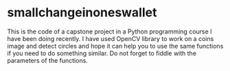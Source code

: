 # smallchangeinoneswallet
This is the code of a capstone project in a Python programming course I have been doing recently. 
I have used OpenCV library to work on a coins image and detect circles and hope it can help you to use the same functions
if you need to do something similar. Do not forget to fiddle with the parameters of the functions.
